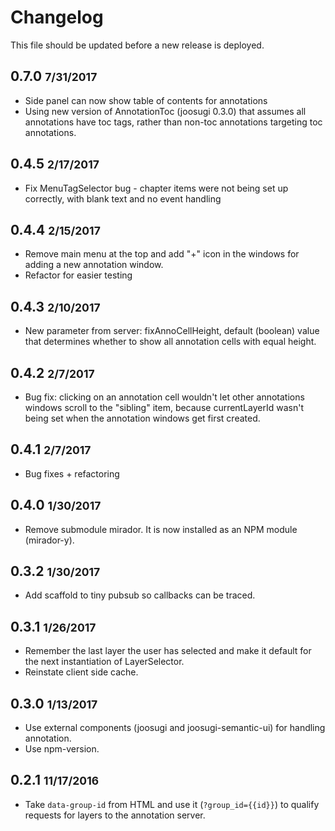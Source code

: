 # Changelog

This file should be updated before a new release is deployed.

## 0.7.0 <small>7/31/2017</small>
* Side panel can now show table of contents for annotations
* Using new version of AnnotationToc (joosugi 0.3.0) that assumes all annotations have toc tags, rather than non-toc annotations targeting toc annotations.

## 0.4.5 <small>2/17/2017</small>
* Fix MenuTagSelector bug - chapter items were not being set up correctly, with blank text and no event handling

## 0.4.4 <small>2/15/2017</small>
* Remove main menu at the top and add "+" icon in the windows for adding a new annotation window.
* Refactor for easier testing

## 0.4.3 <small>2/10/2017</small>
* New parameter from server: fixAnnoCellHeight, default (boolean) value that determines whether to show all annotation cells with equal height.

## 0.4.2 <small>2/7/2017</small>
* Bug fix: clicking on an annotation cell wouldn't let other annotations windows scroll to the "sibling" item, because currentLayerId wasn't being set when the annotation windows get first created.

## 0.4.1 <small>2/7/2017</small>
* Bug fixes + refactoring

## 0.4.0 <small>1/30/2017</small>
* Remove submodule mirador. It is now installed as an NPM module (mirador-y).

## 0.3.2 <small>1/30/2017</small>
* Add scaffold to tiny pubsub so callbacks can be traced.

## 0.3.1 <small>1/26/2017</small>
* Remember the last layer the user has selected and make it default for the next instantiation of LayerSelector.
* Reinstate client side cache.

## 0.3.0 <small>1/13/2017</small>
* Use external components (joosugi and joosugi-semantic-ui) for handling annotation.
* Use npm-version.

## 0.2.1 <small>11/17/2016</small>
* Take `data-group-id` from HTML and use it (`?group_id={{id}}`) to qualify requests for layers to the annotation server.
